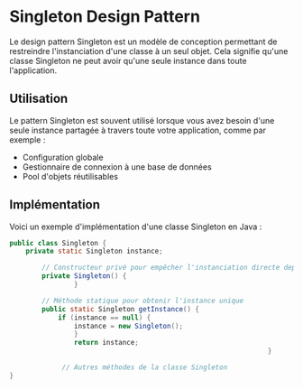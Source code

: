 # Singleton Design Pattern

Le design pattern Singleton est un modèle de conception permettant de restreindre l'instanciation d'une classe à un seul objet. Cela signifie qu'une classe Singleton ne peut avoir qu'une seule instance dans toute l'application.

## Utilisation

Le pattern Singleton est souvent utilisé lorsque vous avez besoin d'une seule instance partagée à travers toute votre application, comme par exemple :

- Configuration globale
- Gestionnaire de connexion à une base de données
- Pool d'objets réutilisables

## Implémentation

Voici un exemple d'implémentation d'une classe Singleton en Java :

```java
public class Singleton {
    private static Singleton instance;

        // Constructeur privé pour empêcher l'instanciation directe depuis l'extérieur
        private Singleton() {
                }

        // Méthode statique pour obtenir l'instance unique
        public static Singleton getInstance() {
            if (instance == null) {
                instance = new Singleton();
                }
                return instance;
                                                                }

             // Autres méthodes de la classe Singleton
}

```